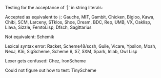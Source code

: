 Testing for the acceptance of `\|' in string literals:

Accepted as equivalent to `|`:  Gauche, MIT, Gambit, Chicken, Bigloo, Kawa, Chibi, SCM, Larceny, STklos, Shoe, Dream, BDC, Rep, UMB, VX, Oaklisp, Llava, Sizzle, FemtoLisp, Dfsch, Sagittarius

Not equivalent: Schemik

Lexical syntax error:  Racket, Scheme48/scsh, Guile, Vicare, Ypsilon, Mosh, NexJ, KSi, SigScheme, Scheme 9, S7, SXM, Spark, Inlab, Owl Lisp

Lexer gets confused:  Chez, IronScheme

Could not figure out how to test: TinyScheme
